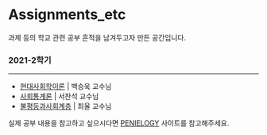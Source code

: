 # Assignments_etc

과제 등의 학교 관련 공부 흔적을 남겨두고자 만든 공간입니다.

### 2021-2학기

---

- [현대사회학이론](#현대사회학이론) | 백승욱 교수님
- [사회통계론](#사회통계론) | 서찬석 교수님
- [불평등과사회계층](#불평등과사회계층) | 최율 교수님



실제 공부 내용을 참고하고 싶으시다면 [PENIELOGY]() 사이트를 참고해주세요.